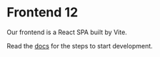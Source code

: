 # Frontend 12

Our frontend is a React SPA built by Vite.

Read the [docs](../docs/getting-started.md) for the steps to start development.
